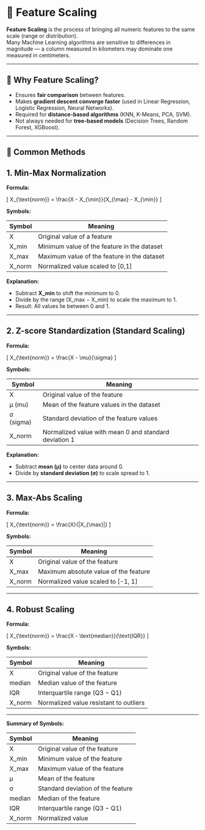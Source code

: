 # 📏 Feature Scaling

**Feature Scaling** is the process of bringing all numeric features to the same scale (range or distribution).  
Many Machine Learning algorithms are sensitive to differences in magnitude — a column measured in kilometers may dominate one measured in centimeters.  

---

## 🔹 Why Feature Scaling?
- Ensures **fair comparison** between features.  
- Makes **gradient descent converge faster** (used in Linear Regression, Logistic Regression, Neural Networks).  
- Required for **distance-based algorithms** (KNN, K-Means, PCA, SVM).  
- Not always needed for **tree-based models** (Decision Trees, Random Forest, XGBoost).  

---

## 🔹 Common Methods

## 1. Min-Max Normalization

**Formula:**

\[
X_{\text{norm}} = \frac{X - X_{\min}}{X_{\max} - X_{\min}}
\]

**Symbols:**

| Symbol           | Meaning                                              |
|-----------------|------------------------------------------------------|
| X               | Original value of a feature                          |
| X_min           | Minimum value of the feature in the dataset         |
| X_max           | Maximum value of the feature in the dataset         |
| X_norm          | Normalized value scaled to [0,1]                    |

**Explanation:**  
- Subtract **X_min** to shift the minimum to 0.  
- Divide by the range (X_max − X_min) to scale the maximum to 1.  
- Result: All values lie between 0 and 1.

---

## 2. Z-score Standardization (Standard Scaling)

**Formula:**

\[
X_{\text{norm}} = \frac{X - \mu}{\sigma}
\]

**Symbols:**

| Symbol           | Meaning                                              |
|-----------------|------------------------------------------------------|
| X               | Original value of the feature                          |
| μ (mu)          | Mean of the feature values in the dataset           |
| σ (sigma)       | Standard deviation of the feature values            |
| X_norm          | Normalized value with mean 0 and standard deviation 1|

**Explanation:**  
- Subtract **mean (μ)** to center data around 0.  
- Divide by **standard deviation (σ)** to scale spread to 1.  

---

## 3. Max-Abs Scaling

**Formula:**

\[
X_{\text{norm}} = \frac{X}{|X_{\max}|}
\]

**Symbols:**

| Symbol           | Meaning                                              |
|-----------------|------------------------------------------------------|
| X               | Original value of the feature                          |
| X_max           | Maximum absolute value of the feature               |
| X_norm          | Normalized value scaled to [-1, 1]                  |

---

## 4. Robust Scaling

**Formula:**

\[
X_{\text{norm}} = \frac{X - \text{median}}{\text{IQR}}
\]

**Symbols:**

| Symbol           | Meaning                                              |
|-----------------|------------------------------------------------------|
| X               | Original value of the feature                          |
| median          | Median value of the feature                          |
| IQR             | Interquartile range (Q3 − Q1)                        |
| X_norm          | Normalized value resistant to outliers               |

---

**Summary of Symbols:**

| Symbol           | Meaning                                              |
|-----------------|------------------------------------------------------|
| X               | Original value of the feature                          |
| X_min           | Minimum value of the feature                           |
| X_max           | Maximum value of the feature                           |
| μ               | Mean of the feature                                    |
| σ               | Standard deviation of the feature                      |
| median          | Median of the feature                                   |
| IQR             | Interquartile range (Q3 − Q1)                          |
| X_norm          | Normalized value                                       |


